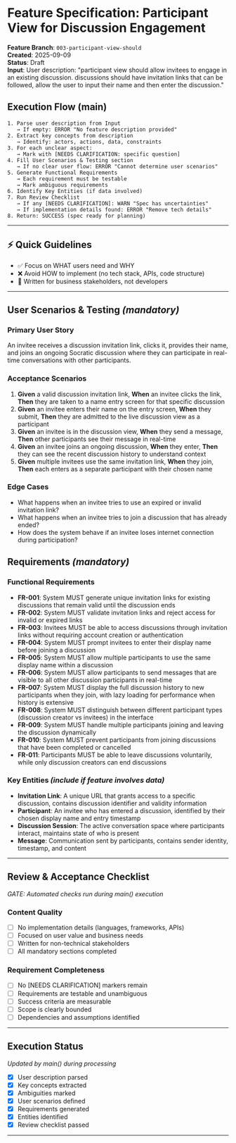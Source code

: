 # Feature Specification: Participant View for Discussion Engagement

**Feature Branch**: `003-participant-view-should`  
**Created**: 2025-09-09  
**Status**: Draft  
**Input**: User description: "participant view should allow invitees to engage in an existing discussion. discussions should have invitation links that can be followed, allow the user to input their name and then enter the discussion."

## Execution Flow (main)
```
1. Parse user description from Input
   → If empty: ERROR "No feature description provided"
2. Extract key concepts from description
   → Identify: actors, actions, data, constraints
3. For each unclear aspect:
   → Mark with [NEEDS CLARIFICATION: specific question]
4. Fill User Scenarios & Testing section
   → If no clear user flow: ERROR "Cannot determine user scenarios"
5. Generate Functional Requirements
   → Each requirement must be testable
   → Mark ambiguous requirements
6. Identify Key Entities (if data involved)
7. Run Review Checklist
   → If any [NEEDS CLARIFICATION]: WARN "Spec has uncertainties"
   → If implementation details found: ERROR "Remove tech details"
8. Return: SUCCESS (spec ready for planning)
```

---

## ⚡ Quick Guidelines
- ✅ Focus on WHAT users need and WHY
- ❌ Avoid HOW to implement (no tech stack, APIs, code structure)
- 👥 Written for business stakeholders, not developers

---

## User Scenarios & Testing *(mandatory)*

### Primary User Story
An invitee receives a discussion invitation link, clicks it, provides their name, and joins an ongoing Socratic discussion where they can participate in real-time conversations with other participants.

### Acceptance Scenarios
1. **Given** a valid discussion invitation link, **When** an invitee clicks the link, **Then** they are taken to a name entry screen for that specific discussion
2. **Given** an invitee enters their name on the entry screen, **When** they submit, **Then** they are admitted to the live discussion view as a participant
3. **Given** an invitee is in the discussion view, **When** they send a message, **Then** other participants see their message in real-time
4. **Given** an invitee joins an ongoing discussion, **When** they enter, **Then** they can see the recent discussion history to understand context
5. **Given** multiple invitees use the same invitation link, **When** they join, **Then** each enters as a separate participant with their chosen name

### Edge Cases
- What happens when an invitee tries to use an expired or invalid invitation link?
- What happens when an invitee tries to join a discussion that has already ended?
- How does the system behave if an invitee loses internet connection during participation?

## Requirements *(mandatory)*

### Functional Requirements
- **FR-001**: System MUST generate unique invitation links for existing discussions that remain valid until the discussion ends
- **FR-002**: System MUST validate invitation links and reject access for invalid or expired links
- **FR-003**: Invitees MUST be able to access discussions through invitation links without requiring account creation or authentication
- **FR-004**: System MUST prompt invitees to enter their display name before joining a discussion
- **FR-005**: System MUST allow multiple participants to use the same display name within a discussion
- **FR-006**: System MUST allow participants to send messages that are visible to all other discussion participants in real-time
- **FR-007**: System MUST display the full discussion history to new participants when they join, with lazy loading for performance when history is extensive
- **FR-008**: System MUST distinguish between different participant types (discussion creator vs invitees) in the interface
- **FR-009**: System MUST handle multiple participants joining and leaving the discussion dynamically
- **FR-010**: System MUST prevent participants from joining discussions that have been completed or cancelled
- **FR-011**: Participants MUST be able to leave discussions voluntarily, while only discussion creators can end discussions

### Key Entities *(include if feature involves data)*
- **Invitation Link**: A unique URL that grants access to a specific discussion, contains discussion identifier and validity information
- **Participant**: An invitee who has entered a discussion, identified by their chosen display name and entry timestamp
- **Discussion Session**: The active conversation space where participants interact, maintains state of who is present
- **Message**: Communication sent by participants, contains sender identity, timestamp, and content

---

## Review & Acceptance Checklist
*GATE: Automated checks run during main() execution*

### Content Quality
- [ ] No implementation details (languages, frameworks, APIs)
- [ ] Focused on user value and business needs
- [ ] Written for non-technical stakeholders
- [ ] All mandatory sections completed

### Requirement Completeness
- [ ] No [NEEDS CLARIFICATION] markers remain
- [ ] Requirements are testable and unambiguous  
- [ ] Success criteria are measurable
- [ ] Scope is clearly bounded
- [ ] Dependencies and assumptions identified

---

## Execution Status
*Updated by main() during processing*

- [x] User description parsed
- [x] Key concepts extracted
- [x] Ambiguities marked
- [x] User scenarios defined
- [x] Requirements generated
- [x] Entities identified
- [x] Review checklist passed

---